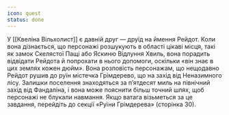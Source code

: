 ```yaml
---
icon: quest
status: done
---
```


У [[Квеліна  Вільхолист]] є давній друг — друїд на ймення Рейдот. Коли вона дізнається, що персонажі розшукують в області цікаві місця, такі як замок Скелястої Пащі або Яскиню Відлуння Хвиль, вона порадить відвідати Рейдота й попрохати в нього допомоги, оскільки «він знає в цих землях кожен дюйм». Вона розповість персонажам, що нещодавно Рейдот рушив до руїн містечка Грімдерево, що на захід від Неназимного лісу. Залишки поселення знаходяться за п’ятдесят миль на північний захід від Фандаліна, і вона може пояснити більш точний шлях, щоб персонажі не блукали навмання. Якщо ватага візьметься за це завдання, перейдіть до секції
«Руїни Грімдерева» (сторінка 30).